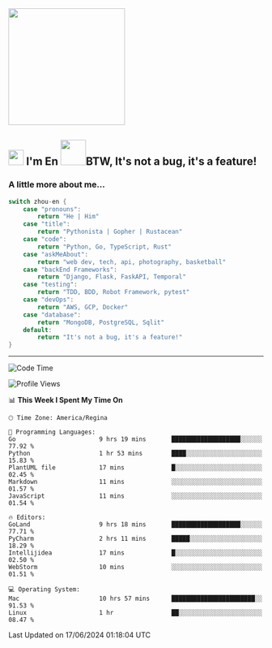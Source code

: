 <img align='center' src="https://media.giphy.com/media/GP1TJJSV4Ys1r64q2A/giphy.gif" width="230">

<h2><img src="https://emojis.slackmojis.com/emojis/images/1531849430/4246/blob-sunglasses.gif?1531849430" width="30"/> I'm En <img src="https://media.giphy.com/media/12oufCB0MyZ1Go/giphy.gif" width="50">BTW, It's not a bug, it's a feature!</h2>


<!-- <img align='right' src="https://media.giphy.com/media/M9gbBd9nbDrOTu1Mqx/giphy.gif" width="230"> -->


### A little more about me... 
<!--
```javascript
const zhou-en = {
    pronouns: "He" | "Him",
    title: "Pythonista" | "Gopher" | "Rustacean",
    code: ["Python", "Go", "Rust", "TypeScript"],
    askMeAbout: ["web dev", "tech", "app dev", "photography"],
    technologies: {
        backEnd: {
            python: ["Django", "Flask", "FaskAPI"],
            go: []
        },
        scraping: ["selenium", "scrapy", "spider"],
        testing: ["Robot Framework"],
        devOps: ["AWS", "Docker", "GCP", "Nginx"],
        databases: ["mongo", "postgresql", "sqlite"],
        misc: ["Firebase", "Heroku"]
    },
    architecture: ["Event Driven Architecture", "Microservices"],
    currentFocus: ["Temporal", "Rust"],
    funFact: "It's not a bug, it's a feature!"
};
```
  -->

```go
switch zhou-en {
    case "pronouns":
        return "He | Him"
    case "title":
        return "Pythonista | Gopher | Rustacean"
    case "code":
        return "Python, Go, TypeScript, Rust"
    case "askMeAbout":
        return "web dev, tech, api, photography, basketball"
    case "backEnd Frameworks":
        return "Django, Flask, FaskAPI, Temporal"
    case "testing":
        return "TDD, BDD, Robot Framework, pytest"
    case "devOps":
        return "AWS, GCP, Docker"
    case "database":
        return "MongoDB, PostgreSQL, Sqlit"
    default:
        return "It's not a bug, it's a feature!"
}
```




---
<!--START_SECTION:waka-->
![Code Time](http://img.shields.io/badge/Code%20Time-1%2C495%20hrs%2014%20mins-blue)

![Profile Views](http://img.shields.io/badge/Profile%20Views-0-blue)

📊 **This Week I Spent My Time On** 

```text
🕑︎ Time Zone: America/Regina

💬 Programming Languages: 
Go                       9 hrs 19 mins       ███████████████████░░░░░░   77.92 % 
Python                   1 hr 53 mins        ████░░░░░░░░░░░░░░░░░░░░░   15.83 % 
PlantUML file            17 mins             █░░░░░░░░░░░░░░░░░░░░░░░░   02.45 % 
Markdown                 11 mins             ░░░░░░░░░░░░░░░░░░░░░░░░░   01.57 % 
JavaScript               11 mins             ░░░░░░░░░░░░░░░░░░░░░░░░░   01.54 % 

🔥 Editors: 
GoLand                   9 hrs 18 mins       ███████████████████░░░░░░   77.71 % 
PyCharm                  2 hrs 11 mins       █████░░░░░░░░░░░░░░░░░░░░   18.29 % 
Intellijidea             17 mins             █░░░░░░░░░░░░░░░░░░░░░░░░   02.50 % 
WebStorm                 10 mins             ░░░░░░░░░░░░░░░░░░░░░░░░░   01.51 % 

💻 Operating System: 
Mac                      10 hrs 57 mins      ███████████████████████░░   91.53 % 
Linux                    1 hr                ██░░░░░░░░░░░░░░░░░░░░░░░   08.47 % 
```


 Last Updated on 17/06/2024 01:18:04 UTC
<!--END_SECTION:waka-->
